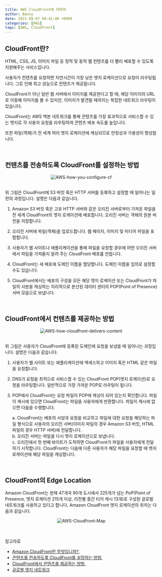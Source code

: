 ```yaml
---
title: AWS CloudFront에 대하여
author: Banny
date: 2021-09-07 00:41:00 +0900
categories: [AWS]
tags: [AWS, CloudFront]
---
```


<!-- testing -->
<!-- dont know why this posting has not been posted yet -->
<!-- Testing again. There would be some kinda problem on github-actions -->

## CloudFront란?

HTML, CSS, JS, 이미지 파일 등 정적 및 동적 웹 컨텐츠를 더 빨리 배포할 수 있도록 지원해주는 서비스입니다.

사용자가 컨텐츠를 요청하면 지연시간이 가장 낮은 엣지 로케이션으로 요청이 라우팅됩니다. 그로 인해 최고 성능으로 컨텐츠가 제공됩니다.

CloudFront가 아닌 일반 웹 서버에서 이미지를 제공한다고 할 때, 해당 이미지의 URL로 이동해 이미지를 볼 수 있지만, 이미지가 발견될 때까지는 복잡한 네트워크 라우팅이 있습니다.

CloudFront는 AWS 백본 네트워크를 통해 콘텐츠를 가장 효과적으로 서비스할 수 있는 엣지로 각 사용자 요청을 라우팅하여 콘텐츠 배포 속도를 높입니다.

또한 파일(객체)가 전 세계 여러 엣지 로케이션에 캐싱되므로 안정성과 가용성이 향상됩니다.

<br>

## 컨텐츠를 전송하도록 CloudFront를 설정하는 방법

<center>
<img alt="AWS-how-you-configure-cf" src="https://user-images.githubusercontent.com/62047302/132225771-82ecbb3b-8115-4522-9c3a-90515ce2bb31.png">
</center>

<br>

위 그림은 CloudFront에 S3 버킷 혹은 HTTP 서버를 등록하고 설정할 때 일어나는 일련의 과정입니다. 설명은 다음과 같습니다.

1. Amazon S3 버킷 혹은 고유 HTTP 서버와 같은 오리진 서버로부터 가져온 파일을 전 세계 CloudFront의 엣지 로케이션에 배포합니다. 오리진 서버는 객체의 원본 버전을 저장합니다.

2. 오리진 서버에 파일(객체)을 업로드합니다. 웹 페이지, 이미지 및 미디어 파일을 포함합니다.

3. 사용자가 웹 사이트나 애플리케이션을 통해 파일을 요청할 경우에 어떤 오리진 서버에서 파일을 가져올지 알려 주는 CloudFront 배포를 만듭니다.

4. CloudFront는 새 배포에 도메인 이름을 할당합니다. 도메인 이름을 임의로 설정할 수도 있습니다.

5. CloudFront에서는 배포의 구성을 모든 해당 엣지 로케이션 또는 CloudFront가 파일의 사본을 캐싱하는 지리적으로 분산된 데이터 센터의 POP(Point of Presence) 서버 모음으로 보냅니다.

<br>

## CloudFront에서 컨텐츠를 제공하는 방법

<center>
<img alt="AWS-how-cloudfront-delivers-content" src="https://user-images.githubusercontent.com/62047302/132225298-e3b610d0-0a3b-4914-8185-2a649e1c11b1.png">
</center>

<br>

위 그림은 사용자가 CloudFront에 등록된 도메인에 요청을 보냈을 때 일어나는 과정입니다. 설명은 다음과 같습니다.

1. 사용자가 웹 사이트 또는 애플리케이션에 액세스하고 이미지 혹은 HTML 같은 파일을 요청합니다.

2. DNS가 요청을 최적으로 서비스할 수 있는 CloudFront POP(엣지 로케이션)로 요청을 라우팅합니다. 일반적으로 가장 가까운 POP로 라우팅이 됩니다.

3. POP에서 CloudFront는 요청 파일이 POP에 캐싱이 되어 있는지 확인합니다. 파일이 캐시에 있으면 CloudFront는 파일을 사용자에게 반환합니다. 파일이 캐시에 없으면 다음을 수행합니다.<br>

   a. CloudFront는 배포의 사양과 요청을 비교하고 파일에 대한 요청을 해당하는 파일 형식으로 사용자의 오리진 서버(이미지 파일의 경우 Amazon S3 버킷, HTML 파일의 경우 HTTP 서버)에 전달합니다.<br>
   b. 오리진 서버는 파일을 다시 엣지 로케이션으로 보냅니다.<br>
   c. 오리진에서 첫 번째 바이트가 도착하면 CloudFront가 파일을 사용자에게 전달하기 시작합니다. CloudFront는 다음에 다른 사용자가 해당 파일을 요청할 때 엣지 로케이션에 해당 파일을 캐싱합니다.
   <br>

<br>

## CloudFront의 Edge Location

Amazon CloudFront는 현재 47개국 90개 도시에서 225개가 넘는 PoP(Point of Presence, 엣지 로케이션 215개 이상, 리전별 중간 티어 캐시 13개)로 구성된 글로벌 네트워크를 사용하고 있다고 합니다. Amazon CloudFront 엣지 로케이션의 위치는 다음과 같습니다.

<center>
<img alt="AWS-Cloudfront-Map" src="https://user-images.githubusercontent.com/62047302/132236745-3346a0fd-3132-4d0a-bddd-587db7decbeb.png">
</center>

<br>
<br>

참고자료 <br>

- <a href="https://docs.aws.amazon.com/ko_kr/AmazonCloudFront/latest/DeveloperGuide/Introduction.html">Amazon CloudFront란 무엇입니까?</a>,<br>
- <a href="https://docs.aws.amazon.com/ko_kr/AmazonCloudFront/latest/DeveloperGuide/Introduction.html#HowCloudFrontWorksOverview">콘텐츠를 전송하도록 CloudFront를 설정하는 방법</a>,<br>
- <a href="https://docs.aws.amazon.com/ko_kr/AmazonCloudFront/latest/DeveloperGuide/HowCloudFrontWorks.html">CloudFront에서 콘텐츠를 제공하는 방법</a>,<br>
- <a href="https://aws.amazon.com/ko/cloudfront/features/?whats-new-cloudfront.sort-by=item.additionalFields.postDateTime&whats-new-cloudfront.sort-order=desc">글로벌 엣지 네트워크</a>
